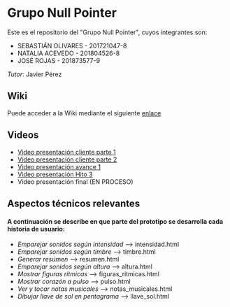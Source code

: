 # Grupo Null Pointer

Este es el repositorio del "Grupo Null Pointer", cuyos integrantes son:

+ SEBASTIÁN OLIVARES - 201721047-8
+ NATALIA ACEVEDO - 201804526-8
+ JOSÉ ROJAS - 201873577-9

*Tutor*: Javier Pérez

## Wiki
Puede acceder a la Wiki mediante el siguiente [enlace](https://gitlab.inf.utfsm.cl/javier.perez/inf225-2023-1-null-pointer/-/wikis/home)

## Videos

+ [Video presentación cliente parte 1](https://aula.usm.cl/mod/resource/view.php?id=4151223)
+ [Video presentación cliente parte 2](https://aula.usm.cl/mod/resource/view.php?id=4151228)
+ [Video presentación avance 1](HTTPS://YOUTU.BE/Y5VN54HEFK8​)
+ [Video presentación Hito 3](https://www.youtube.com/watch?v=8DXnu7CqKCg)
+ Video presentación final (EN PROCESO)



## Aspectos técnicos relevantes

#### A continuación se describe en que parte del prototipo se desarrolla cada historia de usuario:

* *Emparejar sonidos según intensidad* --> intensidad.html
* *Emparejar sonidos según timbre* --> timbre.html
* *Generar resúmen* --> resumen.html
* *Emparejar sonidos según altura* --> altura.html 
* *Mostrar figuras rítmicas* --> figuras_ritmicas.html
* *Mostrar corazón a pulso* --> pulso.html
* *Ver y tocar notas musicales* --> notas_musicales.html
* *Dibujar llave de sol en pentagrama* --> llave_sol.html
